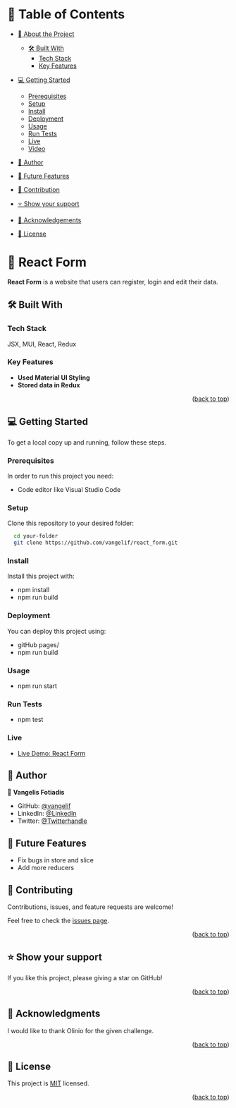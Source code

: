 <a name="readme-top"></a>

# 📗 Table of Contents

- [📖 About the Project](#about-project)

  - [🛠 Built With](#built-with)
    - [Tech Stack](#tech-stack)
    - [Key Features](#key-features)

- [💻 Getting Started](#getting-started)

  - [Prerequisites](#prerequisites)
  - [Setup](#setup)
  - [Install](#install)
  - [Deployment](#deployment)
  - [Usage](#usage)
  - [Run Tests](#runtests)
  - [Live](#live)
  - [Video](#video)

- [👥 Author](#authors)
- [🔭 Future Features](#features)
- [🤝 Contribution](#contributing)
- [⭐️ Show your support](#support)
- [🙏 Acknowledgements](#acknowledgements)
- [📝 License](#license)

# 📖 React Form <a name="about-project"></a>

**React Form** is a website that users can register, login and edit their data.

## 🛠 Built With <a name="built-with"></a>

### Tech Stack

<a name="built-with">JSX,</a>
<a name="built-with">MUI,</a>
<a name="tech-stack">React,</a>
<a name="tech-stack">Redux</a>

### Key Features <a name="key-features"></a>

- **Used Material UI Styling**
- **Stored data in Redux**

<p align="right">(<a href="#readme-top">back to top</a>)</p>

<!-- GETTING STARTED -->

## 💻 Getting Started <a name="getting-started"></a>

To get a local copy up and running, follow these steps.

### Prerequisites

In order to run this project you need:

- Code editor like Visual Studio Code

### Setup

Clone this repository to your desired folder:

```sh
  cd your-folder
  git clone https://github.com/vangelif/react_form.git
```

### Install

Install this project with:

- npm install
- npm run build

### Deployment

You can deploy this project using:

- gitHub pages/
- npm run build

### Usage

- npm run start

### Run Tests <a name="runtests"></a>

- npm test

<!-- AUTHORS -->

### Live <a name="live"></a>

- [Live Demo: React Form](https://clinquant-crostata-448227.netlify.app/)

<!-- ### Video <a name="video"></a>

- [Live Video](https://www.loom.com/share/1105a01755144438b24fdd2c062c2425?sid=1a640403-02a7-4f6b-b365-e18aebf4c672) -->

## 👥 Author <a name="authors"></a>

👤 **Vangelis Fotiadis**

- GitHub: [@vangelif](https://github.com/vangelif)
- LinkedIn: [@LinkedIn](https://www.linkedin.com/in/vangfot/)
- Twitter: [@Twitterhandle](https://twitter.com/vangfot)

## 🔭 Future Features <a name="features"></a>

- Fix bugs in store and slice
- Add more reducers

## 🤝 Contributing <a name="contributing"></a>

Contributions, issues, and feature requests are welcome!

Feel free to check the [issues page](../../issues/).

<p align="right">(<a href="#readme-top">back to top</a>)</p>

## ⭐️ Show your support <a name="support"></a>

If you like this project, please giving a star on GitHub!

<p align="right">(<a href="#readme-top">back to top</a>)</p>

## 🙏 Acknowledgments <a name="acknowledgements"></a>

I would like to thank Olinio for the given challenge.

<p align="right">(<a href="#readme-top">back to top</a>)</p>

## 📝 License <a name="license"></a>

This project is [MIT](./LICENSE) licensed.

<p align="right">(<a href="#readme-top">back to top</a>)</p>
